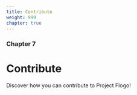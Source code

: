 ```yaml
---
title: Contribute
weight: 999
chapter: true
---
```


### Chapter 7

# Contribute

Discover how you can contribute to Project Flogo!